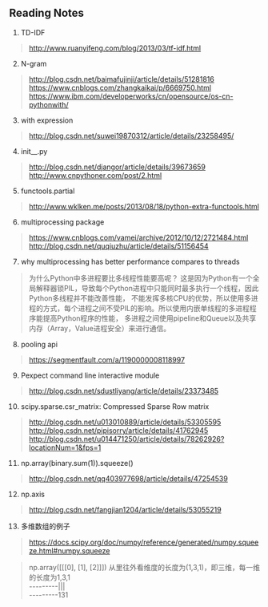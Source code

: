 ## Reading Notes

1. TD-IDF
> http://www.ruanyifeng.com/blog/2013/03/tf-idf.html

2. N-gram
> http://blog.csdn.net/baimafujinji/article/details/51281816
> https://www.cnblogs.com/zhangkaikai/p/6669750.html
> https://www.ibm.com/developerworks/cn/opensource/os-cn-pythonwith/

3. with expression
> http://blog.csdn.net/suwei19870312/article/details/23258495/

4. init__.py
> http://blog.csdn.net/djangor/article/details/39673659
> http://www.cnpythoner.com/post/2.html

5. functools.partial
> http://www.wklken.me/posts/2013/08/18/python-extra-functools.html

6. multiprocessing package
> https://www.cnblogs.com/vamei/archive/2012/10/12/2721484.html
> http://blog.csdn.net/quqiuzhu/article/details/51156454

7. why multiprocessing has better performance compares to threads
> 为什么Python中多进程要比多线程性能要高呢？
> 这是因为Python有一个全局解释器锁PIL，导致每个Python进程中只能同时最多执行一个线程，因此Python多线程并不能改善性能，
不能发挥多核CPU的优势，所以使用多进程的方式，每个进程之间不受PIL的影响。所以使用内嵌单线程的多进程程序能提高Python程序的性能，
多进程之间使用pipeline和Queue以及共享内存（Array，Value进程安全）来进行通信。

8. pooling api
> https://segmentfault.com/a/1190000008118997

9. Pexpect command line interactive module
> http://blog.csdn.net/sdustliyang/article/details/23373485

10. scipy.sparse.csr_matrix: Compressed Sparse Row matrix
> http://blog.csdn.net/u013010889/article/details/53305595
> http://blog.csdn.net/pipisorry/article/details/41762945
> http://blog.csdn.net/u014471250/article/details/78262926?locationNum=1&fps=1

11. np.array(binary.sum(1)).squeeze()
> http://blog.csdn.net/qq403977698/article/details/47254539

12. np.axis
> http://blog.csdn.net/fangjian1204/article/details/53055219

13. 多维数组的例子 
> https://docs.scipy.org/doc/numpy/reference/generated/numpy.squeeze.html#numpy.squeeze

> np.array([[[0], [1], [2]]]) 从里往外看维度的长度为(1,3,1)，即三维，每一维的长度为1,3,1</br>
> ---------|||</br>
> ---------131